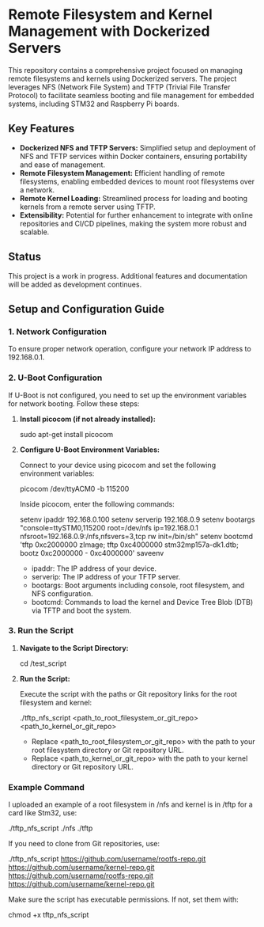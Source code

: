 # Remote Filesystem and Kernel Management with Dockerized Servers

This repository contains a comprehensive project focused on managing remote filesystems and kernels using Dockerized servers. The project leverages NFS (Network File System) and TFTP (Trivial File Transfer Protocol) to facilitate seamless booting and file management for embedded systems, including STM32 and Raspberry Pi boards.

## Key Features
- **Dockerized NFS and TFTP Servers:** Simplified setup and deployment of NFS and TFTP services within Docker containers, ensuring portability and ease of management.
- **Remote Filesystem Management:** Efficient handling of remote filesystems, enabling embedded devices to mount root filesystems over a network.
- **Remote Kernel Loading:** Streamlined process for loading and booting kernels from a remote server using TFTP.
- **Extensibility:** Potential for further enhancement to integrate with online repositories and CI/CD pipelines, making the system more robust and scalable.

## Status
This project is a work in progress. Additional features and documentation will be added as development continues.


## Setup and Configuration Guide

### 1. **Network Configuration**

To ensure proper network operation, configure your network IP address to 192.168.0.1.

### 2. **U-Boot Configuration**

If U-Boot is not configured, you need to set up the environment variables for network booting. Follow these steps:

1. **Install picocom (if not already installed):**

   
   sudo apt-get install picocom



2. **Configure U-Boot Environment Variables:**

   Connect to your device using picocom and set the following environment variables:

   picocom /dev/ttyACM0 -b 115200



   Inside picocom, enter the following commands:


   setenv ipaddr 192.168.0.100
   setenv serverip 192.168.0.9
   setenv bootargs "console=ttySTM0,115200 root=/dev/nfs ip=192.168.0.1 nfsroot=192.168.0.9:/nfs,nfsvers=3,tcp rw init=/bin/sh"
   setenv bootcmd 'tftp 0xc2000000 zImage; tftp 0xc4000000 stm32mp157a-dk1.dtb; bootz 0xc2000000 - 0xc4000000'
   saveenv



   - ipaddr: The IP address of your device.
   - serverip: The IP address of your TFTP server.
   - bootargs: Boot arguments including console, root filesystem, and NFS configuration.
   - bootcmd: Commands to load the kernel and Device Tree Blob (DTB) via TFTP and boot the system.

### 3. **Run the Script**

1. **Navigate to the Script Directory:**

   
   cd /test_script



2. **Run the Script:**

   Execute the script with the paths or Git repository links for the root filesystem and kernel:

   
   ./tftp_nfs_script <path_to_root_filesystem_or_git_repo> <path_to_kernel_or_git_repo>



   - Replace <path_to_root_filesystem_or_git_repo> with the path to your root filesystem directory or Git repository URL.
   - Replace <path_to_kernel_or_git_repo> with the path to your kernel directory or Git repository URL.

### Example Command

I uploaded an example of a root filesystem  in /nfs and kernel is in /tftp for a card like Stm32, use:

./tftp_nfs_script ./nfs ./tftp



If you need to clone from Git repositories, use:

./tftp_nfs_script https://github.com/username/rootfs-repo.git https://github.com/username/kernel-repo.git  https://github.com/username/rootfs-repo.git https://github.com/username/kernel-repo.git



Make sure the script has executable permissions. If not, set them with:

chmod +x tftp_nfs_script
